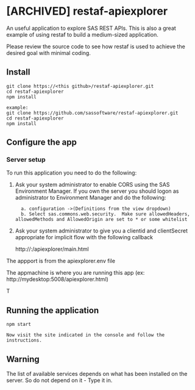 # [ARCHIVED] restaf-apiexplorer

An useful application to explore SAS REST APIs. This is also a great example of using restaf
to build a medium-sized application.

Please review the source code to see how restaf is used to achieve
the desired goal with minimal coding.


## Install
```
git clone https://<this github>/restaf-apiexplorer.git
cd restaf-apiexplorer
npm install

example:
git clone https://github.com/sassoftware/restaf-apiexplorer.git
cd restaf-apiexplorer
npm install
```

## Configure the app

### Server setup

To run this application you need to do the following:

1. Ask your system administrator to enable CORS using the SAS Environment Manager. If you own the server
you should logon as administrator to Environment Manager and do the following:

         a.	configuration ->(Definitions from the view dropdown)
         b. Select sas.commons.web.security.  Make sure allowedHeaders, allowedMethods and AllowedOrigin are set to * or some whitelist


2. Ask your system administrator to give you a clientid and clientSecret appropriate
for implicit flow with the following callback
  
     http://<appmachine>:<appport>/apiexplorer/main.html


The appport is from the apiexplorer.env file

The appmachine is where you are running this app (ex: http://mydesktop:5008/apiexplorer.html)

T
## Running the application
```
npm start

Now visit the site indicated in the console and follow the instructions.
```

## Warning
The list of available services depends on what has been installed on the server. So do not depend on it - Type it in.
